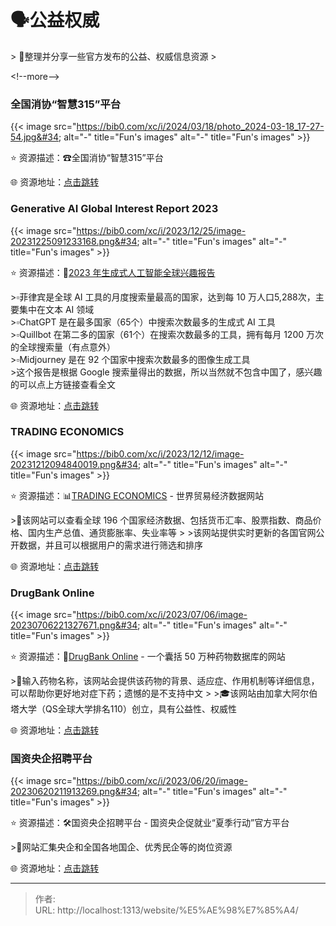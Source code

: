 # 🗣公益权威


&gt; 🤖整理并分享一些官方发布的公益、权威信息资源
&gt;

&lt;!--more--&gt;

### 全国消协“智慧315”平台

{{&lt; image src=&#34;https://bib0.com/xc/i/2024/03/18/photo_2024-03-18_17-27-54.jpg&#34; alt=&#34;-&#34;  title=&#34;Fun&#39;s images&#34; alt=&#34;-&#34;  title=&#34;Fun&#39;s images&#34; &gt;}}    

⭐️  资源描述：☎全国消协“智慧315”平台

🌐 资源地址：[点击跳转](https://315.cca.org.cn/#/home)

### Generative AI Global Interest Report 2023

{{&lt; image src=&#34;https://bib0.com/xc/i/2023/12/25/image-20231225091233168.png&#34; alt=&#34;-&#34;  title=&#34;Fun&#39;s images&#34; alt=&#34;-&#34;  title=&#34;Fun&#39;s images&#34; &gt;}}    

⭐️  资源描述：🤖[2023 年生成式人工智能全球兴趣报告](https://www.electronicshub.org/generative-ai-global-interest-report-2023/)

&gt;▫️菲律宾是全球 AI 工具的月度搜索量最高的国家，达到每 10 万人口5,288次，主要集中在文本 AI 领域  
&gt;▫️ChatGPT 是在最多国家（65个）中搜索次数最多的生成式 AI 工具  
&gt;▫️Quillbot 在第二多的国家（61个）在搜索次数最多的工具，拥有每月 1200 万次的全球搜索量（有点意外）  
&gt;▫️Midjourney 是在 92 个国家中搜索次数最多的图像生成工具  
&gt;这个报告是根据 Google 搜索量得出的数据，所以当然就不包含中国了，感兴趣的可以点上方链接查看全文

🌐 资源地址：[点击跳转](https://www.electronicshub.org/generative-ai-global-interest-report-2023/)

### TRADING ECONOMICS

{{&lt; image src=&#34;https://bib0.com/xc/i/2023/12/12/image-20231212094840019.png&#34; alt=&#34;-&#34;  title=&#34;Fun&#39;s images&#34; alt=&#34;-&#34;  title=&#34;Fun&#39;s images&#34; &gt;}}    

⭐️  资源描述：📊[TRADING ECONOMICS](https://zh.tradingeconomics.com/) - 世界贸易经济数据网站

&gt;📄该网站可以查看全球 196 个国家经济数据、包括货币汇率、股票指数、商品价格、国内生产总值、通货膨胀率、失业率等
&gt;
&gt;该网站提供实时更新的各国官网公开数据，并且可以根据用户的需求进行筛选和排序

🌐 资源地址：[点击跳转](https://zh.tradingeconomics.com/)

### DrugBank Online

{{&lt; image src=&#34;https://bib0.com/xc/i/2023/07/06/image-20230706221327671.png&#34; alt=&#34;-&#34;  title=&#34;Fun&#39;s images&#34; alt=&#34;-&#34;  title=&#34;Fun&#39;s images&#34; &gt;}}    

⭐️  资源描述：💊[DrugBank Online](https://go.drugbank.com/) - 一个囊括 50 万种药物数据库的网站

&gt;📄输入药物名称，该网站会提供该药物的背景、适应症、作用机制等详细信息，可以帮助你更好地对症下药；遗憾的是不支持中文
&gt;
&gt;🎓该网站由加拿大阿尔伯塔大学（QS全球大学排名110）创立，具有公益性、权威性

🌐 资源地址：[点击跳转](https://go.drugbank.com/)

### 国资央企招聘平台

{{&lt; image src=&#34;https://bib0.com/xc/i/2023/06/20/image-20230620211913269.png&#34; alt=&#34;-&#34;  title=&#34;Fun&#39;s images&#34; alt=&#34;-&#34;  title=&#34;Fun&#39;s images&#34; &gt;}}    

⭐️  资源描述：🛠国资央企招聘平台 - 国资央企促就业“夏季行动”官方平台

&gt;📄网站汇集央企和全国各地国企、优秀民企等的岗位资源

🌐 资源地址：[点击跳转](https://cujiuye.iguopin.com/)


---

> 作者:   
> URL: http://localhost:1313/website/%E5%AE%98%E7%85%A4/  

